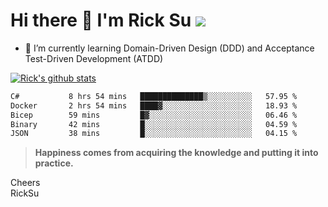 # Hi there 👋 I'm Rick Su ![](https://komarev.com/ghpvc/?username=ricksu978)
<!--
**ricksu978/ricksu978** is a ✨ _special_ ✨ repository because its `README.md` (this file) appears on your GitHub profile.

Here are some ideas to get you started:

- 🔭 I’m currently working on ...
-->
- 🌱 I’m currently learning Domain-Driven Design (DDD) and Acceptance Test-Driven Development (ATDD)
<!--
- 👯 I’m looking to collaborate on ...
- 🤔 I’m looking for help with ...
- 💬 Ask me about ...
- 📫 How to reach me: ...
- 😄 Pronouns: ...
- ⚡ Fun fact: ...
-->
[![Rick's github stats](https://github-readme-stats.vercel.app/api?username=ricksu978&theme=dark)](https://github.com/ricksu978/ricksu978)

<!--START_SECTION:waka-->

```txt
C#           8 hrs 54 mins   ██████████████▒░░░░░░░░░░   57.95 %
Docker       2 hrs 54 mins   ████▓░░░░░░░░░░░░░░░░░░░░   18.93 %
Bicep        59 mins         █▓░░░░░░░░░░░░░░░░░░░░░░░   06.46 %
Binary       42 mins         █░░░░░░░░░░░░░░░░░░░░░░░░   04.59 %
JSON         38 mins         █░░░░░░░░░░░░░░░░░░░░░░░░   04.15 %
```

<!--END_SECTION:waka-->

> **Happiness comes from acquiring the knowledge and putting it into practice.**

Cheers  
RickSu 
